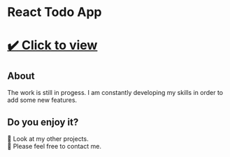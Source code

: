 # React Todo App


# [:heavy_check_mark: Click to view](https://marcie290.github.io/React-to-do-app/)

## About

The work is still in progess. I am constantly developing my skills in order to add some new features.

## Do you enjoy it?
:eyes: Look at my other projects.
</br>
:speech_balloon: Please feel free to contact me.
